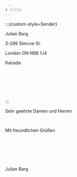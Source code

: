 ```yaml
---
# title: 
---
```


:::{custom-style=Sender}

Julian Barg

3-299 Simcoe St.

London ON N6B 1J4

Kanada

&nbsp;

&nbsp;

&nbsp;

:::

Sehr geehrte Damen und Herren





<!-- Schlussformel -->

&nbsp;

Mit freundlichen Grüßen

&nbsp;

&nbsp;

&nbsp;

Julian Barg
